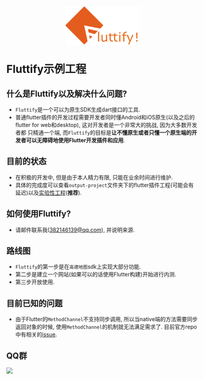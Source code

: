 <center><img src="./other/fluttify-logo-landscape.png" height="100"></center>

# Fluttify示例工程

## 什么是Fluttify以及解决什么问题?
- `Fluttify`是一个可以为原生SDK生成dart接口的工具.
- 普通flutter插件的开发过程需要开发者同时懂Android和iOS原生(以及之后的flutter for web和desktop), 这对开发者是一个非常大的挑战, 因为大多数开发者都
只精通一个端, 而`Fluttify`的目标是**让不懂原生或者只懂一个原生端的开发者可以无障碍地使用Flutter开发插件和应用**.

## 目前的状态
- 在积极的开发中, 但是由于本人精力有限, 只能在业余时间进行维护.
- 具体的完成度可以查看`output-project`文件夹下的flutter插件工程(可能会有延迟)以及[实验性工程](https://github.com/yohom/amap_search_fluttify)(**推荐**).

## 如何使用Fluttify?
- 请邮件联系我(382146139@qq.com), 并说明来源.

## 路线图
- `Fluttify`的第一步是在`高德地图`sdk上实现大部分功能.
- 第二步是建立一个网站(如果可以的话使用Flutter构建)开始进行内测.
- 第三步开放使用.

## 目前已知的问题
- 由于Flutter的`MethodChannel`不支持同步调用, 所以当native端的方法需要同步返回对象的时候, 
使用`MethodChannel`的机制就无法满足需求了. 目前官方repo中有相关的[issue](https://github.com/flutter/flutter/issues/28310).

## QQ群
<img src="./other/QQ群.png" height="300">
